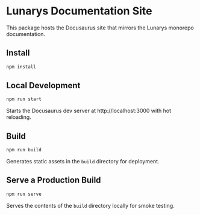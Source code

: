 # Lunarys Documentation Site

This package hosts the Docusaurus site that mirrors the Lunarys monorepo documentation.

## Install

```bash
npm install
```

## Local Development

```bash
npm run start
```

Starts the Docusaurus dev server at http://localhost:3000 with hot reloading.

## Build

```bash
npm run build
```

Generates static assets in the `build` directory for deployment.

## Serve a Production Build

```bash
npm run serve
```

Serves the contents of the `build` directory locally for smoke testing.
